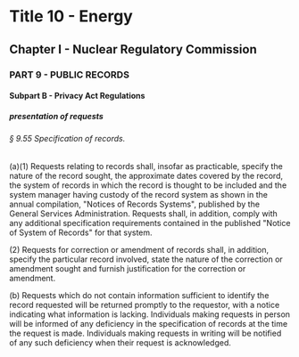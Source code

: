 
# Title 10 - Energy
## Chapter I - Nuclear Regulatory Commission
### PART 9 - PUBLIC RECORDS
#### Subpart B - Privacy Act Regulations
##### presentation of requests
###### § 9.55 Specification of records.

(a)(1) Requests relating to records shall, insofar as practicable, specify the nature of the record sought, the approximate dates covered by the record, the system of records in which the record is thought to be included and the system manager having custody of the record system as shown in the annual compilation, "Notices of Records Systems", published by the General Services Administration. Requests shall, in addition, comply with any additional specification requirements contained in the published "Notice of System of Records" for that system.

(2) Requests for correction or amendment of records shall, in addition, specify the particular record involved, state the nature of the correction or amendment sought and furnish justification for the correction or amendment.

(b) Requests which do not contain information sufficient to identify the record requested will be returned promptly to the requestor, with a notice indicating what information is lacking. Individuals making requests in person will be informed of any deficiency in the specification of records at the time the request is made. Individuals making requests in writing will be notified of any such deficiency when their request is acknowledged.

